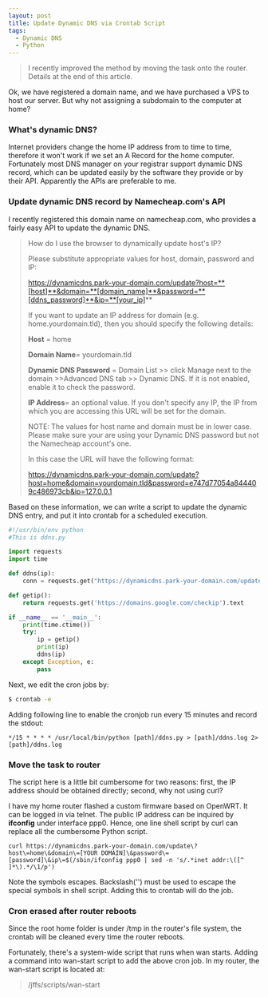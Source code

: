 ```yaml
---
layout: post
title: Update Dynamic DNS via Crontab Script
tags:
  - Dynamic DNS
  - Python
---
```


> I recently improved the method by moving the task onto the router. Details at the end of this article.

Ok, we have registered a domain name, and we have purchased a VPS to host our server. But why not assigning a subdomain to the computer at home?


### What's dynamic DNS?

Internet providers change the home IP address from to time to time, therefore it won't work if we set an A Record for the home computer. Fortunately most DNS manager on your registrar support dynamic DNS record, which can be updated easily by the software they provide or by their API. Apparently the APIs are preferable to me.

### Update dynamic DNS record by Namecheap.com's API

I recently registered this domain name on namecheap.com, who provides a fairly easy API to update the dynamic DNS.
<!--more-->

> How do I use the browser to dynamically update host's IP?
>
> Please substitute appropriate values for host, domain, password and IP:
>
> https://dynamicdns.park-your-domain.com/update?host=**[host]**&domain=**[domain_name]**&password=**[ddns_password]**&ip=**[your_ip]**
>
> If you want to update an IP address for  domain (e.g. home.yourdomain.tld), then you should specify the following details:
>
> **Host** = home
>
> **Domain Name**= yourdomain.tld
>
> **Dynamic DNS Password** = Domain List >> click Manage next to the domain >>Advanced DNS tab >> Dynamic DNS. If it is not enabled, enable it to check the password.
>
> **IP Address**= an optional value. If you don't specify any IP, the IP from which you are accessing this URL will be set for the domain.
>
> NOTE: The values for host name and domain must be in lower case. Please make sure your are using your Dynamic DNS password but not the Namecheap account's one.
>
> In this case the URL will have the following format:
>
> https://dynamicdns.park-your-domain.com/update?host=home&domain=yourdomain.tld&password=e747d77054a844409c486973cb&ip=127.0.0.1
>

Based on these information, we can write a script to update the dynamic DNS entry, and put it into crontab for a scheduled execution.

```python
#!/usr/bin/env python
#This is ddns.py

import requests
import time

def ddns(ip):
    conn = requests.get("https://dynamicdns.park-your-domain.com/update?host=home&domain=[YOUR_DOMAIN]&password=[PASSWORD_FROM_NAMECHEAP]&ip=%s" % ip)

def getip():
    return requests.get('https://domains.google.com/checkip').text

if __name__ == '__main__':
    print(time.ctime())
    try:
        ip = getip()
        print(ip)
        ddns(ip)
    except Exception, e:
        pass
```

Next, we edit the cron jobs by:

```sh
$ crontab -e
```

Adding following line to enable the cronjob run every 15 minutes and record the stdout:

```
*/15 * * * * /usr/local/bin/python [path]/ddns.py > [path]/ddns.log 2>[path]/ddns.log
```

### Move the task to router

The script here is a little bit cumbersome for two reasons: first, the IP address should be obtained directly; second, why not using curl?

I have my home router flashed a custom firmware based on OpenWRT. It can be logged in via telnet. The public IP address can be inquired by **ifconfig** under interface ppp0. Hence, one line shell script by curl can replace all the cumbersome Python script.

```
curl https://dynamicdns.park-your-domain.com/update\?host\=home\&domain\=[YOUR DOMAIN]\&password\=[password]\&ip\=$(/sbin/ifconfig ppp0 | sed -n 's/.*inet addr:\([^ ]*\).*/\1/p')
```

Note the symbols escapes. Backslash('\') must be used to escape the special symbols in shell script. Adding this to crontab will do the job.

### Cron erased after router reboots

Since the root home folder is under /tmp in the router's file system, the crontab will be cleaned every time the router reboots.

Fortunately, there's a system-wide script that runs when wan starts. Adding a command into wan-start script to add the above cron job. In my router, the wan-start script is located at:

> /jffs/scripts/wan-start
